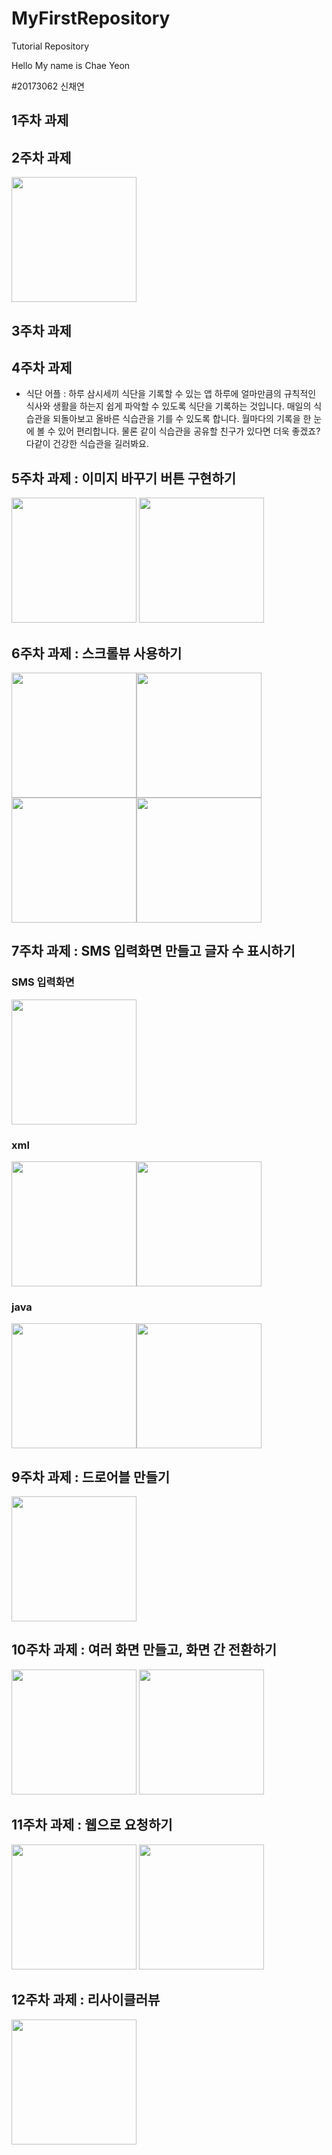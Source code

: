 # MyFirstRepository
Tutorial Repository

Hello My name is Chae Yeon

#20173062 신채연

## 1주차 과제

## 2주차 과제
<img src = "https://github.com/schaeyeon/20173062_SCY_androidApp/blob/master/2%E1%84%8C%E1%85%AE%E1%84%8E%E1%85%A1_20173062_%E1%84%89%E1%85%B5%E1%86%AB%E1%84%8E%E1%85%A2%E1%84%8B%E1%85%A7%E1%86%AB.png" width ="200"/>

## 3주차 과제

## 4주차 과제

- 식단 어플
 : 하루 삼시세끼 식단을 기록할 수 있는 앱
 하루에 얼마만큼의 규칙적인 식사와 생활을 하는지 쉽게 파악할 수 있도록 식단을 기록하는 것입니다.
 매일의 식습관을 되돌아보고 올바른 식습관을 기를 수 있도록 합니다.
 월마다의 기록을 한 눈에 볼 수 있어 편리합니다. 물론 같이 식습관을 공유할 친구가 있다면 더욱 좋겠죠?
 다같이 건강한 식습관을 길러봐요.

## 5주차 과제 : 이미지 바꾸기 버튼 구현하기
<img src = "https://user-images.githubusercontent.com/90373243/136207264-964d5cdf-08b7-490b-9918-e922dab2210c.png" width ="200"/>
<img src = "https://user-images.githubusercontent.com/90373243/136207274-1f856e7e-9bff-4390-a17a-333459ebc1b7.png" width ="200"/>


## 6주차 과제 : 스크롤뷰 사용하기
<img src ="https://user-images.githubusercontent.com/90373243/137474291-11ea2a4c-00a3-4db6-ac0b-f1c6682ce538.png" width ="200" /><img src = "https://user-images.githubusercontent.com/90373243/137474307-864c79ca-675b-4bbc-a4d0-741778270b08.png" width ="200" />
<img src ="https://user-images.githubusercontent.com/90373243/137474313-01bef9d8-68bf-49ce-be11-d7f4cb6536e0.png" width ="200" /><img src = "https://user-images.githubusercontent.com/90373243/137474316-8eb37515-23cf-48d6-bba6-a7a9957f1878.png" width ="200" />

## 7주차 과제 : SMS 입력화면 만들고 글자 수 표시하기
### SMS 입력화면
<img src ="https://raw.githubusercontent.com/schaeyeon/20173062_SCY_androidApp/master/sewc/file/7stapp.png" width ="200" />

### xml
<img src ="https://raw.githubusercontent.com/schaeyeon/20173062_SCY_androidApp/master/sewc/file/xml1.png" width ="200" /><img src = "https://raw.githubusercontent.com/schaeyeon/20173062_SCY_androidApp/master/sewc/file/xml2.png" width ="200" />

### java
<img src ="https://raw.githubusercontent.com/schaeyeon/20173062_SCY_androidApp/master/sewc/file/java1.png" width ="200" /><img src = "https://raw.githubusercontent.com/schaeyeon/20173062_SCY_androidApp/master/sewc/file/java2.png" width ="200" />

## 9주차 과제 : 드로어블 만들기 
<img src = "https://raw.githubusercontent.com/schaeyeon/20173062_SCY_androidApp/master/sewc/file/9%E1%84%8C%E1%85%AE%E1%84%8E%E1%85%A1.png" width = "200" />

## 10주차 과제 : 여러 화면 만들고, 화면 간 전환하기
<img src = "https://raw.githubusercontent.com/schaeyeon/20173062_SCY_androidApp/master/sewc/file/10.png" width ="200" />
<img src = "https://raw.githubusercontent.com/schaeyeon/20173062_SCY_androidApp/master/sewc/file/101.png" width ="200" />

## 11주차 과제 : 웹으로 요청하기
<img src = "https://raw.githubusercontent.com/schaeyeon/20173062_SCY_androidApp/master/sewc/file/11st1.png" width ="200" />
<img src = "https://raw.githubusercontent.com/schaeyeon/20173062_SCY_androidApp/master/sewc/file/11st2.png" width ="200" />


## 12주차 과제 : 리사이클러뷰 
<img src= "https://github.com/schaeyeon/20173062_SCY_androidApp/blob/master/sewc/file/%E1%84%85%E1%85%B5%E1%84%89%E1%85%A1%E1%84%8B%E1%85%B5%E1%84%8F%E1%85%B3%E1%86%AF%E1%84%85%E1%85%A5%E1%84%87%E1%85%B2.png" width = "200"/>

